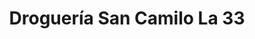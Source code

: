 ---
title: "Droguería San Camilo La 33"
url: /pereira/drogueria-san-camilo-la-33/
shop: Drogerie
---